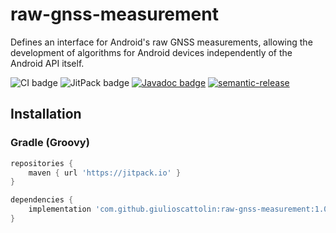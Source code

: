 # raw-gnss-measurement
Defines an interface for Android's raw GNSS measurements, allowing the development of algorithms for Android devices independently of the Android API itself.

![CI badge](https://github.com/giulioscattolin/raw-gnss-measurement/actions/workflows/gradle.yml/badge.svg)
![JitPack badge](https://jitpack.io/v/giulioscattolin/raw-gnss-measurement.svg)
[![Javadoc badge](https://img.shields.io/badge/Javadoc-1.0.0--alpha.0-brightgreen)](https://javadoc.jitpack.io/com/github/giulioscattolin/raw-gnss-measurement/1.0.0-alpha.0/javadoc/)
[![semantic-release](https://img.shields.io/badge/%20%20%F0%9F%93%A6%F0%9F%9A%80-semantic--release-e10079.svg)](https://github.com/semantic-release/semantic-release)

## Installation

### Gradle (Groovy)
```groovy
repositories {
    maven { url 'https://jitpack.io' }
}

dependencies {
    implementation 'com.github.giulioscattolin:raw-gnss-measurement:1.0.0-alpha.0'
}
```